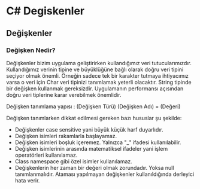 # C# Degiskenler
## Değişkenler
### Değişken Nedir?
Değişkenler bizim uygulama geliştirirken kullandığımız veri tutucularımızdır. Kullandığımız verinin tipine ve büyüklüğüne bağlı olarak doğru veri tipini seçiyor olmak önemli. Örneğin sadece tek bir karakter tutmaya ihtiyacımız varsa o veri için Char veri tipinizi tanımlamak yeterli olacaktır. String tipinde bir değişken kullanmak gereksizdir. Uygulamanın performansı açısından doğru veri tiplerine karar verebilmek önemlidir.

Değişken tanımlama yapısı : (Değişken Türü) (Değişken Adı) = (Değeri)
<br>

Değişken tanımlarken dikkat edilmesi gereken bazı hususlar şu şekilde:

- Değişkenler case sensitive yani büyük küçük harf duyarlıdır.
- Değişken isimleri rakamlarla başlayamaz.
- Değişken isimleri boşluk içeremez. Yalnızca "_" ifadesi kullanılabilir.
- Değişken isimlerinin arasında matematiksel ifadeler yani işlem operatörleri kullanılamaz.
- Class namespace gibi özel isimler kullanılamaz.
- Değişkenlerin her zaman bir değeri olmak zorundadır. Yoksa null tanımlanmalıdır. Ataması yapılmayan değişkenler kullanıldığında derleyici hata verir.
